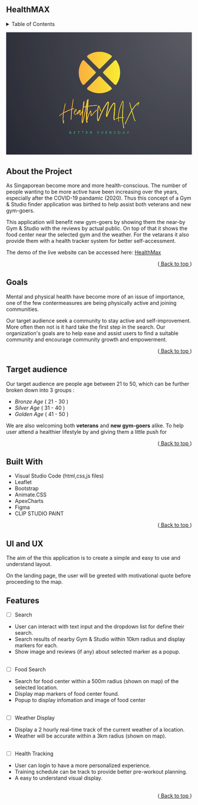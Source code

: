 ## HealthMAX
<details>
  <summary>Table of Contents</summary>
  <ol>
    <li>
      <a href="#about-the-project">About the Project</a>
      <ul>
        <li><a href="#goals">Goals</a></li>
        <li><a href="#target-audience">Target audience</a></li>
        <li><a href="#built-with">Built With</a></li>
      </ul>
    </li>
    <li><a href="#ui-and-ux">UI and UX</a></li>
    <li><a href="#features">Features</a></li>
  </ol>
</details>

![Logo of HealthMAX](img/icon/HealthMAX.png)

## About the Project
As Singaporean become more and more health-conscious. The number of people wanting to be more active have been increasing over the years, especially after the COVID-19 pandamic (2020). Thus this concept of a Gym & Studio finder application was birthed to help assist both veterans and new gym-goers. 

This application will benefit new gym-goers by showing them the near-by Gym & Studio with the reviews by actual public. On top of that it shows the food center near the selected gym and the weather. For the vetarans it also provide them with a health tracker system for better self-accessment.

The demo of the live website can be accessed here:
[HealthMax](https://ericerchinann.github.io/project_01/)
<p align="right">(<a href="#healthmax"> Back to top </a>)</p>

## Goals
Mental and physical health have become more of an issue of importance, one of the few contermeasures are being physically active and joining communities. 

Our target audience seek a community to stay active and self-improvement. More often then not is it hard take the first step in the search. Our organization's goals are to help ease and assist users to find a suitable community and encourage community growth and empowerment. 
<p align="right">(<a href="#healthmax"> Back to top </a>)</p>

## Target audience
Our target audience are people age between 21 to 50, which can be further broken down into 3 groups :
* *Bronze Age* ( 21 - 30 )
*  *Silver Age* ( 31 - 40 )
* *Golden Age* ( 41 - 50 )

We are also welcoming both **veterans** and **new gym-goers** alike. To help user attend a healthier lifestyle by and giving them a little push for 

<p align="right">(<a href="#healthmax"> Back to top </a>)</p>

## Built With
* Visual Studio Code (html,css,js files)
* Leaflet
* Bootstrap
* Animate.CSS
* ApexCharts
* Figma
* CLIP STUDIO PAINT
<p align="right">(<a href="#healthmax"> Back to top </a>)</p>


## UI and UX
The aim of the this application is to create a simple and easy to use and understand layout.

On the landing page, the user will be greeted with motivational quote before proceeding to the map.

## Features

- [ ] Search
* User can interact with text input and the dropdown list for define their search. 
* Search results of nearby Gym & Studio within 10km radius and display markers for each.
* Show image and reviews (if any) about selected marker as a popup. 
<br><br>


- [ ] Food Search
* Search for food center within a 500m radius (shown on map) of the selected location.
* Display map markers of food center found.
* Popup to display infomation and image of food center
<br><br>

- [ ] Weather Display
* Display a 2 hourly real-time track of the current weather of a location.
* Weather will be accurate within a 3km radius (shown on map).
<br><br>

- [ ] Health Tracking
* User can login to have a more personalized experience.
* Training schedule can be track to provide better pre-workout planning.
* A easy to understand visual display.
<br><br>

<p align="right">(<a href="#healthmax"> Back to top </a>)</p>